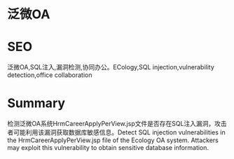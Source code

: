 # 泛微OA
# SEO
泛微OA,SQL注入,漏洞检测,协同办公。ECology,SQL injection,vulnerability detection,office collaboration
# Summary
检测泛微OA系统HrmCareerApplyPerView.jsp文件是否存在SQL注入漏洞，攻击者可能利用该漏洞获取数据库敏感信息。Detect SQL injection vulnerabilities in the HrmCareerApplyPerView.jsp file of the Ecology OA system. Attackers may exploit this vulnerability to obtain sensitive database information.
